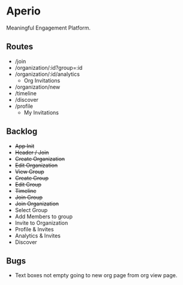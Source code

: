 # Aperio

Meaningful Engagement Platform.

## Routes

* /join
* /organization/:id?group=:id
* /organization/:id/analytics
  * Org Invitations
* /organization/new
* /timeline
* /discover
* /profile
  * My Invitations

## Backlog

* ~~App Init~~
* ~~Header / Join~~
* ~~Create Organization~~
* ~~Edit Organization~~
* ~~View Group~~
* ~~Create Group~~
* ~~Edit Group~~
* ~~Timeline~~
* ~~Join Group~~
* ~~Join Organization~~
* Select Group
* Add Members to group
* Invite to Organization
* Profile & Invites
* Analytics & Invites
* Discover

## Bugs

* Text boxes not empty going to new org page from org view page.
